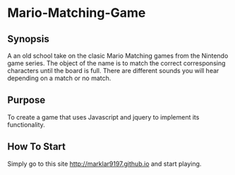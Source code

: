 # Mario-Matching-Game

## Synopsis
A an old school take on the clasic Mario Matching games from the Nintendo game series. The object of the name is to match the correct corresponsing characters until the board is full. There are different sounds you will hear depending on a match or no match.

## Purpose

To create a game that uses Javascript and jquery to implement its functionality.

## How To Start

Simply go to this site http://marklar9197.github.io and start playing.


